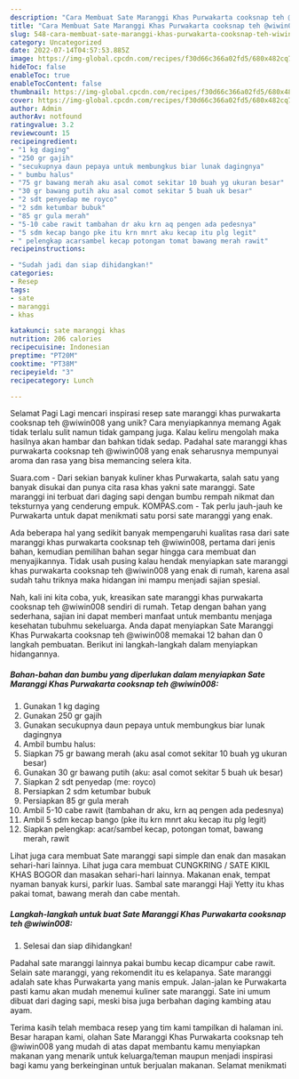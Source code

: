 ```yaml
---
description: "Cara Membuat Sate Maranggi Khas Purwakarta cooksnap teh @wiwin008 yang Lezat Sekali, Sempurna"
title: "Cara Membuat Sate Maranggi Khas Purwakarta cooksnap teh @wiwin008 yang Lezat Sekali, Sempurna"
slug: 548-cara-membuat-sate-maranggi-khas-purwakarta-cooksnap-teh-wiwin008-yang-lezat-sekali-sempurna
category: Uncategorized
date: 2022-07-14T04:57:53.885Z
image: https://img-global.cpcdn.com/recipes/f30d66c366a02fd5/680x482cq70/sate-maranggi-khas-purwakarta-cooksnap-teh-wiwin008-foto-resep-utama.jpg
hideToc: false
enableToc: true
enableTocContent: false
thumbnail: https://img-global.cpcdn.com/recipes/f30d66c366a02fd5/680x482cq70/sate-maranggi-khas-purwakarta-cooksnap-teh-wiwin008-foto-resep-utama.jpg
cover: https://img-global.cpcdn.com/recipes/f30d66c366a02fd5/680x482cq70/sate-maranggi-khas-purwakarta-cooksnap-teh-wiwin008-foto-resep-utama.jpg
author: Admin
authorAv: notfound
ratingvalue: 3.2
reviewcount: 15
recipeingredient:
- "1 kg daging"
- "250 gr gajih"
- "secukupnya daun pepaya untuk membungkus biar lunak dagingnya"
- " bumbu halus"
- "75 gr bawang merah aku asal comot sekitar 10 buah yg ukuran besar"
- "30 gr bawang putih aku asal comot sekitar 5 buah uk besar"
- "2 sdt penyedap me royco"
- "2 sdm ketumbar bubuk"
- "85 gr gula merah"
- "5-10 cabe rawit tambahan dr aku krn aq pengen ada pedesnya"
- "5 sdm kecap bango pke itu krn mnrt aku kecap itu plg legit"
- " pelengkap acarsambel kecap potongan tomat bawang merah rawit"
recipeinstructions:

- "Sudah jadi dan siap dihidangkan!"
categories:
- Resep
tags:
- sate
- maranggi
- khas

katakunci: sate maranggi khas 
nutrition: 206 calories
recipecuisine: Indonesian
preptime: "PT20M"
cooktime: "PT38M"
recipeyield: "3"
recipecategory: Lunch

---
```



Selamat Pagi Lagi mencari inspirasi resep sate maranggi khas purwakarta cooksnap teh @wiwin008 yang unik? Cara menyiapkannya memang Agak tidak terlalu sulit namun tidak gampang juga. Kalau keliru mengolah maka hasilnya akan hambar dan bahkan tidak sedap. Padahal sate maranggi khas purwakarta cooksnap teh @wiwin008 yang enak seharusnya mempunyai aroma dan rasa yang bisa memancing selera kita.


Suara.com - Dari sekian banyak kuliner khas Purwakarta, salah satu yang banyak disukai dan punya cita rasa khas yakni sate maranggi. Sate maranggi ini terbuat dari daging sapi dengan bumbu rempah nikmat dan teksturnya yang cenderung empuk. KOMPAS.com - Tak perlu jauh-jauh ke Purwakarta untuk dapat menikmati satu porsi sate maranggi yang enak.

Ada beberapa hal yang sedikit banyak mempengaruhi kualitas rasa dari sate maranggi khas purwakarta cooksnap teh @wiwin008, pertama dari jenis bahan, kemudian pemilihan bahan segar hingga cara membuat dan menyajikannya. Tidak usah pusing kalau hendak menyiapkan sate maranggi khas purwakarta cooksnap teh @wiwin008 yang enak di rumah, karena asal sudah tahu triknya maka hidangan ini mampu menjadi sajian spesial.


Nah, kali ini kita coba, yuk, kreasikan sate maranggi khas purwakarta cooksnap teh @wiwin008 sendiri di rumah. Tetap dengan bahan yang sederhana, sajian ini dapat memberi manfaat untuk membantu menjaga kesehatan tubuhmu sekeluarga. Anda dapat menyiapkan Sate Maranggi Khas Purwakarta cooksnap teh @wiwin008 memakai 12 bahan dan 0 langkah pembuatan. Berikut ini langkah-langkah dalam menyiapkan hidangannya.

<!--inarticleads1-->

##### Bahan-bahan dan bumbu yang diperlukan dalam menyiapkan Sate Maranggi Khas Purwakarta cooksnap teh @wiwin008:

1. Gunakan 1 kg daging
1. Gunakan 250 gr gajih
1. Gunakan secukupnya daun pepaya untuk membungkus biar lunak dagingnya
1. Ambil  bumbu halus:
1. Siapkan 75 gr bawang merah (aku asal comot sekitar 10 buah yg ukuran besar)
1. Gunakan 30 gr bawang putih (aku: asal comot sekitar 5 buah uk besar)
1. Siapkan 2 sdt penyedap (me: royco)
1. Persiapkan 2 sdm ketumbar bubuk
1. Persiapkan 85 gr gula merah
1. Ambil 5-10 cabe rawit (tambahan dr aku, krn aq pengen ada pedesnya)
1. Ambil 5 sdm kecap bango (pke itu krn mnrt aku kecap itu plg legit)
1. Siapkan  pelengkap: acar/sambel kecap, potongan tomat, bawang merah, rawit


Lihat juga cara membuat Sate maranggi sapi simple dan enak dan masakan sehari-hari lainnya. Lihat juga cara membuat CUNGKRING / SATE KIKIL KHAS BOGOR dan masakan sehari-hari lainnya. Makanan enak, tempat nyaman banyak kursi, parkir luas. Sambal sate maranggi Haji Yetty itu khas pakai tomat, bawang merah dan cabe mentah. 

<!--inarticleads2-->

##### Langkah-langkah untuk buat Sate Maranggi Khas Purwakarta cooksnap teh @wiwin008:


1. Selesai dan siap dihidangkan!

Padahal sate maranggi lainnya pakai bumbu kecap dicampur cabe rawit. Selain sate maranggi, yang rekomendit itu es kelapanya. Sate maranggi adalah sate khas Purwakarta yang manis empuk. Jalan-jalan ke Purwakarta pasti kamu akan mudah menemui kuliner sate maranggi. Sate ini umum dibuat dari daging sapi, meski bisa juga berbahan daging kambing atau ayam. 

Terima kasih telah membaca resep yang tim kami tampilkan di halaman ini. Besar harapan kami, olahan Sate Maranggi Khas Purwakarta cooksnap teh @wiwin008 yang mudah di atas dapat membantu kamu menyiapkan makanan yang menarik untuk keluarga/teman maupun menjadi inspirasi bagi kamu yang berkeinginan untuk berjualan makanan. Selamat menikmati
